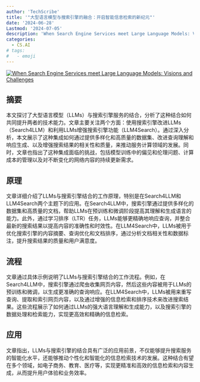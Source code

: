 ```yaml
---
author: 'TechScribe'
title: '"大型语言模型与搜索引擎的融合：开启智能信息检索的新纪元"'
date: '2024-06-28'
Lastmod: '2024-07-05'
description: 'When Search Engine Services meet Large Language Models: Visions and Challenges'
categories:
  - CS.AI
# tags:
#   - emoji
---
```


[![When Search Engine Services meet Large Language Models: Visions and Challenges](https://arxiv-research-1301205113.cos.ap-guangzhou.myqcloud.com/images/2407.00128v1.pdf_0.jpg)](https://arxiv.org/abs/2407.00128v1)

## 摘要

本文探讨了大型语言模型（LLMs）与搜索引擎服务的结合，分析了这种结合如何共同提升两者的技术能力。文章主要关注两个方面：使用搜索引擎改进LLMs（Search4LLM）和利用LLMs增强搜索引擎功能（LLM4Search）。通过深入分析，本文展示了这种集成如何通过提供多样化和高质量的数据集、改进查询理解和响应生成、以及增强搜索结果的相关性和质量，来推动服务计算领域的发展。同时，文章也指出了这种集成面临的挑战，包括模型训练中的偏见和伦理问题、计算成本的管理以及对不断变化的网络内容的持续更新需求。<!--more-->

## 原理

文章详细介绍了LLMs与搜索引擎结合的工作原理，特别是在Search4LLM和LLM4Search两个主题下的应用。在Search4LLM中，搜索引擎通过提供多样化的数据集和高质量的文档，帮助LLMs在预训练和微调阶段提高其理解和生成语言的能力。此外，通过学习排序（LTR）任务，LLMs能够更精确地响应查询，并整合最新的搜索结果以提高内容的准确性和时效性。在LLM4Search中，LLMs被用于优化搜索引擎的内容摘要、查询优化和文档排序，通过分析文档相关性和数据标注，提升搜索结果的质量和用户满意度。

## 流程

文章通过具体示例说明了LLMs与搜索引擎结合的工作流程。例如，在Search4LLM中，搜索引擎通过爬虫收集网页内容，然后这些内容被用于LLMs的预训练和微调，以生成更准确的查询响应。在LLM4Search中，LLMs被用来重写查询、提取和索引网页内容，以及通过增强的信息检索和排序技术来改进搜索结果。这些流程展示了如何通过LLMs的强大语言理解和生成能力，以及搜索引擎的数据处理和检索能力，实现更高效和精确的信息检索。

## 应用

文章指出，LLMs与搜索引擎的结合具有广泛的应用前景，不仅能够提升搜索服务的智能化水平，还能够推动个性化和智能化的信息检索技术的发展。这种结合有望在多个领域，如电子商务、教育、医疗等，实现更精准和高效的信息检索和内容生成，从而提升用户体验和业务效率。